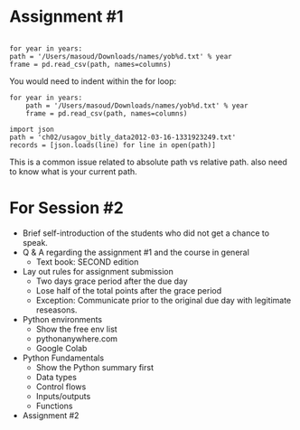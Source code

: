 # Assignment #1

```

for year in years:
path = '/Users/masoud/Downloads/names/yob%d.txt' % year
frame = pd.read_csv(path, names=columns)

```

You would need to indent within the for loop:

```
for year in years:
    path = '/Users/masoud/Downloads/names/yob%d.txt' % year
    frame = pd.read_csv(path, names=columns)
```

```
import json
path = 'ch02/usagov_bitly_data2012-03-16-1331923249.txt' 
records = [json.loads(line) for line in open(path)]
```

This is a common issue related to absolute path vs relative path. also need to know what is your current path. 

# For Session #2
- Brief self-introduction of the students who did not get a chance to speak.
- Q & A regarding the assignment #1 and the course in general
    - Text book: SECOND edition 
- Lay out rules for assignment submission
    - Two days grace period after the due day
    - Lose half of the total points after the grace period 
    - Exception: Communicate prior to the original due day with legitimate reseasons. 
- Python environments
    - Show the free env list
    - pythonanywhere.com
    - Google Colab
- Python Fundamentals 
    - Show the Python summary first 
    - Data types
    - Control flows
    - Inputs/outputs
    - Functions
- Assignment #2
